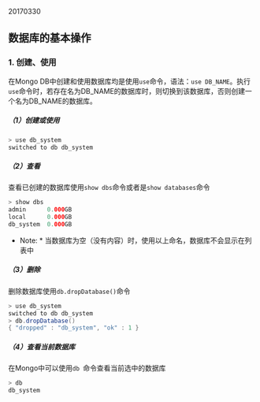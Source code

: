 20170330  

## 数据库的基本操作     
### 1. 创建、使用  
在Mongo DB中创建和使用数据库均是使用` use `命令，语法：` use DB_NAME `。执行` use `命令时，若存在名为DB_NAME的数据库时，则切换到该数据库，否则创建一个名为DB_NAME的数据库。   
##### （1）创建或使用   
```java  
> use db_system  
switched to db db_system   
```  
##### （2）查看 
查看已创建的数据库使用` show dbs `命令或者是` show databases `命令   
```java  
> show dbs   
admin      0.000GB
local      0.000GB
db_system  0.000GB   
```  
* Note: * 当数据库为空（没有内容）时，使用以上命名，数据库不会显示在列表中   

##### （3）删除  
删除数据库使用` db.dropDatabase() `命令   
```java   
> use db_system  
switched to db db_system    
> db.dropDatabase()   
{ "dropped" : "db_system", "ok" : 1 }   
```   
##### （4）查看当前数据库   
在Mongo中可以使用` db  `命令查看当前选中的数据库   
```java   
> db  
db_system  
```   
